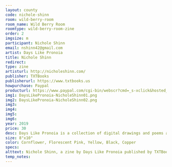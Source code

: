 ```yaml
---
layout: county 
code: nichole-shinn
room: wild-berry-room
room_name: Wild Berry Room
roomtype: wild-berry-room-zine
order: 2
imgsize: m
participant: Nichole Shinn
email: nshinn42@gmail.com
artist: Days Like Pronoia
title: Nichole Shinn
redirect: 
type: zine
artisturl: http://nicholeshinn.com/
publisher: TXTBooks
publisherurl: https://www.txtbooks.us 
howpurchase: Paypal
producturl: https://www.paypal.com/cgi-bin/webscr?cmd=_s-xclick&hosted_button_id=8V4B5WXHFMXPY
img1: DaysLikePronoia-NicholeShinn01.png
img2: DaysLikePronoia-NicholeShinn02.png
img3: 
img4: 
img5: 
img6: 
year: 2019
price: 30
desc: Days Like Pronoia is a collection of digital drawings and poems accumulated over the course of a year. It's CMYK 4 color Risograph printed and 42 pages. Edition of 120. 
size: 8"x10"
color: Cornflower, Florescent Pink, Yellow, Black, Copper
specs: 
alttext: Nichole Shinn, a zine by Days Like Pronoia published by TXTBooks.
temp_notes: 
---
```

